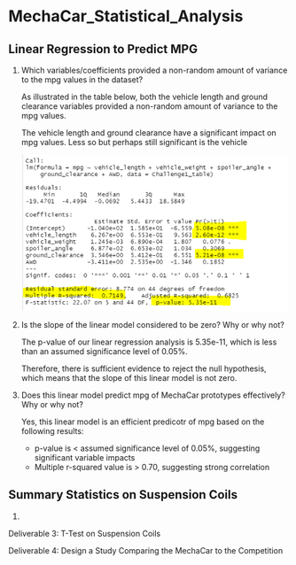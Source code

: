 # MechaCar_Statistical_Analysis


## Linear Regression to Predict MPG

1. Which variables/coefficients provided a non-random amount of variance to the mpg values in the dataset?

   As illustrated in the table below, both the vehicle length and ground clearance variables provided a non-random amount of variance to the mpg values.
   
   The vehicle length and ground clearance have a significant impact on mpg values. Less so but perhaps still significant is the vehicle 
      
   ![MPG_Regression](MPG_regression.PNG)

2. Is the slope of the linear model considered to be zero? Why or why not?

   The p-value of our linear regression analysis is 5.35e-11, which is less than an assumed significance level of 0.05%. 
   
   Therefore, there is sufficient evidence to reject the null hypothesis, which means that the slope of this linear model is not zero.

3. Does this linear model predict mpg of MechaCar prototypes effectively? Why or why not?

   Yes, this linear model is an efficient predicotr of mpg based on the following results:
   
   * p-value is < assumed significance level of 0.05%, suggesting significant variable impacts
   * Multiple r-squared value is > 0.70, suggesting strong correlation

## Summary Statistics on Suspension Coils

1.  

Deliverable 3: T-Test on Suspension Coils

Deliverable 4: Design a Study Comparing the MechaCar to the Competition
